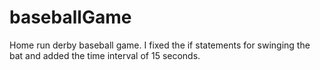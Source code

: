 # baseballGame
Home run derby baseball game.
I fixed the if statements for swinging the bat and added the time interval of 15 seconds.
